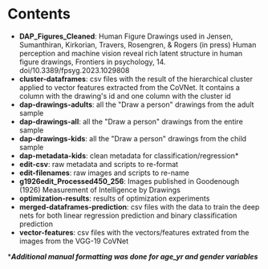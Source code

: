# Contents
- **DAP_Figures_Cleaned**: Human Figure Drawings used in Jensen, Sumanthiran, Kirkorian, Travers, Rosengren, & Rogers (in press) Human perception and machine vision reveal rich latent structure in human figure drawings, Frontiers in psychology, 14. doi/10.3389/fpsyg.2023.1029808
- **cluster-dataframes**: csv files with the result of the hierarchical cluster applied to vector features extracted from the CoVNet. It contains a column with the drawing's id and one column with the cluster id
- **dap-drawings-adults**: all the "Draw a person" drawings from the adult sample
- **dap-drawings-all**: all the "Draw a person" drawings from the entire sample
- **dap-drawings-kids**: all the "Draw a person" drawings from the child sample
- **dap-metadata-kids**: clean metadata for classification/regression*
- **edit-csv**: raw metadata and scripts to re-format  
- **edit-filenames**: raw images and scripts to re-name  
- **g1926edit_Processed450_256**: Images published in Goodenough (1926) Measurement of Intelligence by Drawings
- **optimization-results**: results of optimization experiments  
- **merged-dataframes-prediction**: csv files with the data to train the deep nets for both linear regression prediction and binary classification prediction
- **vector-features**: csv files with the vectors/features extrated from the images from the VGG-19 CoVNet

 ****Additional manual formatting was done for age_yr and gender variables***
